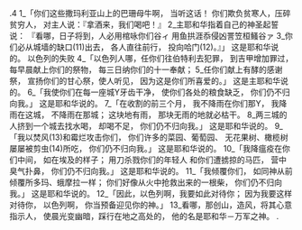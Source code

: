 .4 
1_「你们这些撒玛利亚山上的巴珊母牛啊， 
当听这话！ 
你们欺负贫寒人，压碎贫穷人， 
对主人说：『拿酒来，我们喝吧！』 
2_主耶和华指着自己的神圣起誓说： 
『看哪，日子将到，人必用棺咏你们谷ィ 
用鱼拱涯忝侵凶詈笠桓鳋谷ァ 
3_你们必从城墙的缺口(11)出去， 
各人直往前行， 
投向哈门(12)。』」 
这是耶和华说的。 
以色列的失败 
4_「以色列人哪，任你们往伯特利去犯罪， 
到吉甲增加罪过， 
每早晨献上你们的祭物， 
每三日纳你们的十一奉献； 
5_任你们献上有酵的感谢祭， 
宣扬你们的甘心祭，使人听见， 
因为这是你们所喜爱的。」 
这是主耶和华说的。 
6_「我使你们在每一座城Y牙齿干净， 
使你们各处的粮食缺乏， 
你们仍不归向我。」 
这是耶和华说的。 
7_「在收割的前三个月， 
我不降雨在你们那Y， 
我降雨在这城， 
不降雨在那城； 
这块地有雨， 
那块无雨的地就必枯干。 
8_两三城的人挤到一个城去找水喝， 
却喝不足， 
你们仍不归向我。」 
这是耶和华说的。 
9_「我以焚风(13)和霉烂攻击你们， 
你们许多的菜园、葡萄园、 
无花果树、橄榄树屡屡被剪虫(14)所吃， 
你们仍不归向我。」 
这是耶和华说的。 
10_「我降瘟疫在你们中间， 
如在埃及的样子； 
用刀杀戮你们的年轻人 
和你们遭掳掠的马匹， 
营中臭气扑鼻， 
你们仍不归向我。」 
这是耶和华说的。 
11_「我倾覆你们， 
如同神从前倾覆所多玛、蛾摩拉一样； 
你们好像从火中抢救出来的一根柴， 
你们仍不归向我。」 
这是耶和华说的。 
12_「因此，以色列啊，我要如此对待你； 
因为我要这样对待你， 
以色列啊， 
你当预备迎见你的神。」 
13_看哪，那创山，造风，将其心意指示人， 
使晨光变幽暗，踩行在地之高处的， 
他的名是耶和华－万军之神。 
 .